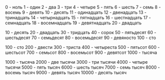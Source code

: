 0 - ноль
1 - один
2 - два
3 - три
4 - четыре
5 - пять
6 - шесть
7 - семь
8 - восемь
9 - девять
10 - десять
11 - одинадцать
12 - двенадцать
13 - тринадцать
14 - четырнадцать
15 - пятнадцать
16 - шестнадцать
17 - семнадцать
18 - восемнадцать
19 - девятнадцать
20 - двадцать

10 - десять
20 - двадцать
30 - тридцать
40 - сорок
50 - пятьдесят
60 - шестьдесят
70 - семьдесят
80 - восемьдесят
90 - девяносто
100 - сто

100 - сто
200 - двести
300 - триста
400 - четыреста
500 - пятьсот
600 - шестьсот
700 - семьсот
800 - восемьсот
900 - девятсот
1000 - тысяча

1000 - тысяча
2000 - две тысячи
3000 - три тысячи
4000 - четыре тысячи
5000 - пять тысяч
6000 - шесть тысяч
7000 - семь тысяч
8000 - восемь тысяч
9000 - девять тысяч
10000 - десять тысяч
